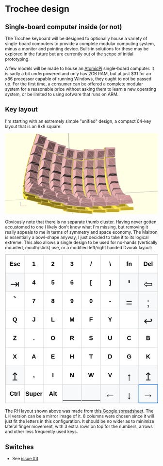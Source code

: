 # Trochee design

## Single-board computer inside (or not)

The Trochee keyboard will be designed to optionally house a variety of single-board computers to provide a complete modular computing system, minus a monitor and pointing device. Built-in solutions for these may be explored in the future but are currently out of the scope of initial prototyping.

A few models will be made to house an [AtomicPi](https://www.amazon.com/Atomic-Pi-High-Speed-Peripheral/dp/B07N298F2B) single-board computer. It is sadly a bit underpowered and only has 2GB RAM, but at just $31 for an x86 processor capable of running Windows, they ought to not be passed up. For the first time, a consumer can be offered a complete modular system for a reasonable price without asking them to learn a new operating system, or be limited to using sofware that runs on ARM.

## Key layout

I'm starting with an extremely simple "unified" design, a compact 64-key layout that is an 8x8 square:

![Unified design](../resources/keys-in-holes.png)

Obviously note that there is no separate thumb cluster. Having never gotten accustomed to one I likely don't know what I'm missing, but removing it really appeals to me in terms of symmetry and space economy. The Maltron is essentially a bowl-shape anyway, I just decided to take it to its logical extreme. This also allows a single design to be used for no-hands (vertically mounted, mouth/stick) use, or a modified left/right handed Dvorak layout:

![Right-hand Dvorak](../resources/trochee-layout.png)

The RH layout shown above was made from [this Google spreadsheet](https://docs.google.com/spreadsheets/d/1xOWducbubP0qwdRJrk3cX1Vj-P_76z_ZsI5OsXZRFNY/edit?usp=sharing). The LH version can be a mirror image of it. 8 columns were chosen since it will just fit the letters in this configuration. It should be no wider as to minimize lateral finger movement, with 3 extra rows on top for the numbers, arrows and other less frequently used keys.

## Switches

* See [issue #3](https://github.com/porkostomus/trochee/issues/3)
